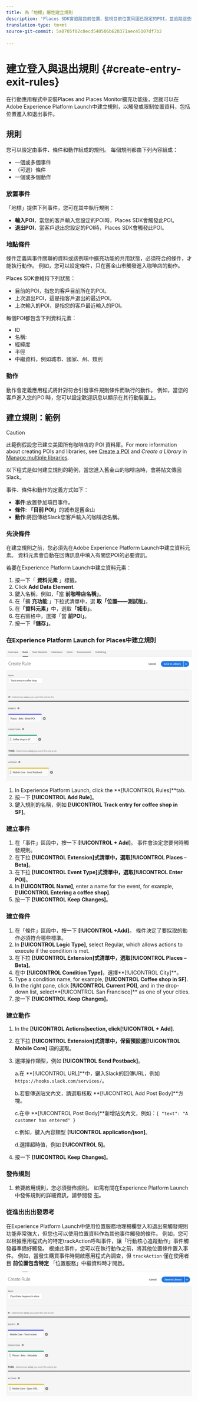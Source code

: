 ```yaml
---
title: 為「地標」屬性建立規則
description: 'Places SDK會追蹤目前位置、監視目前位置周圍已設定的POI，並追蹤這些POI的登入與退出事件。 '
translation-type: tm+mt
source-git-commit: 5a0705f02c8ecd540506b628371aec45107df7b2

---
```



# 建立登入與退出規則 {#create-entry-exit-rules}

在行動應用程式中安裝Places and Places Monitor擴充功能後，您就可以在Adobe Experience Platform Launch中建立規則，以觸發或限制位置資料，包括位置進入和退出事件。

## 規則

您可以設定由事件、條件和動作組成的規則。 每個規則都由下列內容組成：

* 一個或多個事件
* （可選）條件
* 一個或多個動作

### 放置事件

「地標」提供下列事件，您可在其中執行規則：

* **輸入POI**，當您的客戶輸入您設定的POI時，Places SDK會觸發此POI。
* **退出POI**，當客戶退出您設定的POI時，Places SDK會觸發此POI。

### 地點條件

條件定義與事件關聯的資料或該例項中擴充功能的共用狀態，必須符合的條件，才能執行動作。 例如，您可以設定條件，只在舊金山市觸發進入咖啡店的動作。

Places SDK會維持下列狀態：

* 目前的POI，指您的客戶目前所在的POI。
* 上次退出POI，這是指客戶退出的最近POI。
* 上次輸入的POI，是指您的客戶最近輸入的POI。

每個POI都包含下列資料元素：

* ID
* 名稱:
* 經緯度
* 半徑
* 中繼資料，例如城市、國家、州、類別

### 動作

動作會定義應用程式將針對符合引發事件規則條件而執行的動作。 例如，當您的客戶進入您的POI時，您可以設定歡迎訊息以顯示在其行動裝置上。

## 建立規則：範例

>[!CAUTION]
>
>此範例假設您已建立美國所有咖啡店的 POI 資料庫。For more information about creating POIs and libraries, see [Create a POI](/help/poi-mgmt-ui/create-a-poi-ui.md) and *Create a Library* in [Manage multiple libraries](https://docs.adobe.com/content/help/en/places/using/poi-mgmt-ui/manage-libraries-in-the-places-ui.html).

以下程式是如何建立規則的範例，當您進入舊金山的咖啡店時，會將貼文傳回Slack。

事件、條件和動作的定義方式如下：

* **事件**:放置參加項目事件。
* **條件**: **「目前 POI」**&#x200B;的城市是舊金山
* **動作**:將回傳給Slack您客戶輸入的咖啡店名稱。

### 先決條件

在建立規則之前，您必須先在Adobe Experience Platform Launch中建立資料元素。 資料元素會自動在回傳訊息中填入有關您POI的必要資訊。

若要在Experience Platform Launch中建立資料元素：

1. 按一下「 **資料元素** 」標籤。
1. Click **Add Data Element**.
1. 鍵入名稱，例如，「當 **前咖啡店名稱」**。
1. 在「擴 **充功能** 」下拉式清單中，選 **取「位置——測試版」**。
1. 在&#x200B;**「資料元素」**&#x200B;中，選取&#x200B;**「城市」**。
1. 在右窗格中，選擇「當 **前POI」**。
1. 按一下&#x200B;**「儲存」**。

### 在Experience Platform Launch for Places中建立規則

![建立規則](/help/assets/placesrule.png)

1. In Experience Platform Launch, click the **[!UICONTROL Rules]**tab.
1. 按一下 **[!UICONTROL Add Rule]**。
1. 鍵入規則的名稱，例如 **[!UICONTROL Track entry for coffee shop in SF]**。

### 建立事件

1. 在「事件」區段中，按一下 **[!UICONTROL + Add]**。 事件會決定您要何時觸發規則。
1. 在下拉 **[!UICONTROL Extension]**式清單中，選取**[!UICONTROL Places – Beta]**。
1. 在下拉 **[!UICONTROL Event Type]**式清單中，選取**[!UICONTROL Enter POI]**。
1. In **[!UICONTROL Name]**, enter a name for the event, for example,**[!UICONTROL Entering a coffee shop]**.
1. 按一下 **[!UICONTROL Keep Changes]**。

### 建立條件

1. 在「條件」區段中，按一下 **[!UICONTROL +Add]**。 條件決定了要採取的動作必須符合哪些標準。
1. In **[!UICONTROL Logic Type]**, select Regular, which allows actions to execute if the condition is met.
1. 在下拉 **[!UICONTROL Extension]**式清單中，選取**[!UICONTROL Places – Beta]**。
1. 在中 **[!UICONTROL Condition Type]**，選擇**[!UICONTROL City]**。
1. Type a condition name, for example, **[!UICONTROL Coffee shop in SF]**.
1. In the right pane, click **[!UICONTROL Current POI]**, and in the drop-down list, select**[!UICONTROL San Francisco]** as one of your cities.
1. 按一下 **[!UICONTROL Keep Changes]**。

### 建立動作

1. In the **[!UICONTROL Actions]**section, click**[!UICONTROL + Add]**.
1. 在下拉 **[!UICONTROL Extension]**式清單中，保留預設選**[!UICONTROL Mobile Core]** 項的選取。
1. 選擇操作類型，例如 **[!UICONTROL Send Postback]**。

   a.在 **[!UICONTROL URL]**中，鍵入Slack的回傳URL，例如`https://hooks.slack.com/services/`。

   b.若要傳送貼文內文，請選取核取 **[!UICONTROL Add Post Body]**方塊。

   c.在中 **[!UICONTROL Post Body]**新增貼文內文，例如：`{ "text": "A customer has entered" }`

   c.例如，鍵入內容類型 **[!UICONTROL application/json]**。

   d.選擇超時值，例如 **[!UICONTROL 5]**。

1. 按一下 **[!UICONTROL Keep Changes]**。

### 發佈規則

1. 若要啟用規則，您必須發佈規則。 如需有關在Experience Platform Launch中發佈規則的詳細資訊，請參閱發 [布](https://docs.adobelaunch.com/launch-reference/publishing)。

### 從進出出出發思考

在Experience Platform Launch中使用位置服務地理柵欄登入和退出來觸發規則功能非常強大，但您也可以使用位置資料作為其他事件觸發的條件。 例如，您可以根據應用程式內的特定trackAction呼叫事件，讓「行動核心追蹤動作」事件觸發器準備好觸發。 根據此事件，您可以在執行動作之前，將其他位置條件置入事件。 例如，當發生購買事件時開啟應用程式內調查，但 `trackAction` 僅在使用者目 **前位置包含特定** 「位置服務」中繼資料時才開啟。

![建立條件](/help/assets/places-condition.png)